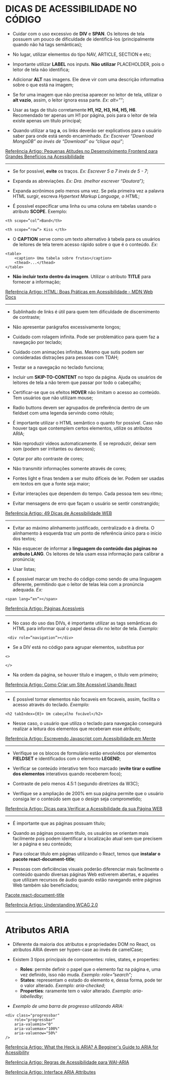 # DICAS DE ACESSIBILIDADE NO CÓDIGO

* Cuidar com o uso excessivo de **DIV** e **SPAN**. Os leitores de tela possuem um pouco de dificuldade de identificá-los (principalmente quando não há tags semânticas);

* No lugar, utilizar elementos do tipo NAV, ARTICLE, SECTION e etc;

* Importante utilizar **LABEL** nos inputs. **Não utilizar** PLACEHOLDER, pois o leitor de tela não identifica;

* Adicionar **ALT** nas imagens. Ele deve vir com uma descrição informativa sobre o que está na imagem;

* Se for uma imagem que não precisa aparecer no leitor de tela, utilizar o **alt vazio**, assim, o leitor ignora essa parte. *Ex: alt=””*;

* Usar as tags de título corretamente **H1, H2, H3, H4, H5, H6**. Recomendado ter apenas um H1 por página, pois para o leitor de tela existe apenas um título principal;

* Quando utilizar a tag **a**, os links deverão ser explicativos para o usuário saber para onde está sendo encaminhado. *Ex: Escrever “Download MongoDB” ao invés de “Download” ou “clique aqui”*;

[Referência Artigo: Pequenas Atitudes no Desenvolvimento Frontend para Grandes Benefícios na Acessibilidade](https://medium.com/totvsdevelopers/pequenas-atitudes-no-desenvolvimento-front-end-para-grandes-benef%C3%ADcios-na-acessibilidade-88f1f5b1086e)

---

* Se for possível, **evite** os traços. *Ex: Escrever 5 a 7 invés de 5 - 7*;

* Expanda as abreviações. *Ex: Dra. (melhor escrever “Doutora”)*;

* Expanda acrônimos pelo menos uma vez. Se pela primeira vez a palavra HTML surgir, escreva *Hypertext Markup Language, o HTML*;

* É possível especificar uma linha ou uma coluna em tabelas usando o atributo **SCOPE**. Exemplo: 
```
<th scope=”col”>Band</th>
```
```
<th scope=”row”> Kiss </th>
```

* O **CAPTION** serve como um texto alternativo à tabela para os usuários de leitores de tela terem acesso rápido sobre o que é o conteúdo. *Ex:*

```
<table>
	<caption> Uma tabela sobre frutas</caption>
	<thead>...</thead>
</table>
```

* **Não incluir texto dentro da imagem**. Utilizar o atributo **TITLE** para fornecer a informação;

[Referência Artigo: HTML: Boas Práticas em Acessibilidade - MDN Web Docs](https://developer.mozilla.org/pt-BR/docs/Learn/Accessibility/HTML)

---

* Sublinhado de links é útil para quem tem dificuldade de discernimento de contraste;

* Não apresentar parágrafos excessivamente longos;

* Cuidado com rolagem infinita. Pode ser problemático para quem faz a navegação por teclado;

* Cuidado com animações infinitas. Mesmo que sutis podem ser consideradas distrações para pessoas com TDAH;

* Testar se a navegação no teclado funciona;

* Incluir um **SKIP-TO-CONTENT** no topo da página. Ajuda os usuários de leitores de tela a não terem que passar por todo o cabeçalho;

* Certificar-se que os efeitos **HOVER** não limitam o acesso ao conteúdo. Tem usuários que não utilizam mouse;

* Radio buttons devem ser agrupados de preferência dentro de um fieldset com uma legenda servindo como rótulo;

* É importante utilizar o HTML semântico o quanto for possível. Caso não houver tags que contemplem certos elementos, utilize os atributos ARIA;

* Não reproduzir vídeos automaticamente. E se reproduzir, deixar sem som (podem ser irritantes ou danosos);

* Optar por alto contraste de cores;

* Não transmitir informações somente através de cores;

* Fontes light e finas tendem a ser muito difíceis de ler. Podem ser usadas em textos em que a fonte seja maior;

* Evitar interações que dependem do tempo. Cada pessoa tem seu ritmo;

* Evitar mensagens de erro que façam o usuário se sentir constrangido;

[Referência Artigo: 49 Dicas de Acessibilidade WEB](https://www.pedrodias.net/ux/dicas-de-acessibilidade-web)

---

* Evitar ao máximo alinhamento justificado, centralizado e à direita. O alinhamento à esquerda traz um ponto de referência único para o início dos textos;

* Não esquecer de informar a **linguagem do conteúdo das páginas no atributo LANG**. Os leitores de tela usam essa informação para calibrar a pronúncia;

* Usar listas;

* É possível marcar um trecho do código como sendo de uma linguagem diferente, permitindo que o leitor de telas leia com a pronúncia adequada. *Ex:* 

```
<span lang=”en”></span>
```

[Referência Artigo: Páginas Acessíveis](http://talitapagani.com/paginas-acessiveis/exemplos/navegacao/)

---

* No caso do uso das DIVs, é importante utilizar as tags semânticas do HTML para informar qual o papel dessa div no leitor de tela. *Exemplo:*

```
 <div role=”navigation”></div>

 ```

* Se a DIV está no código para agrupar elementos, substitua por 

```
<>

</>

```

* Na ordem da página, se houver título e imagem, o título vem primeiro;

[Referência Artigo: Como Criar um Site Acessível Usando React](https://www.youtube.com/watch?v=nHnocutlphc&ab_channel=Labenu)

---

* É possível tornar elementos não focaveis em focaveis, assim, facilita o acesso através do teclado. *Exemplo:*

```
<h2 tabIndex={0}> Um cabeçalho focável</h2>

```

* Nesse caso, o usuário que utiliza o teclado para navegação conseguirá realizar a leitura dos elementos que receberam esse atributo;

[Referência Artigo: Escrevendo Javascript com Acessibilidade em Mente](https://maujor.com/tutorial/escrevendo-javascript-com-acessibilidade-em-mente.php)

---

* Verifique se os blocos de formulário estão envolvidos por elementos **FIELDSET** e identificados com o elemento **LEGEND**;

* Verificar se conteúdo interativo tem foco marcado (**evite tirar o outline dos elementos** interativos quando receberem foco);

* Contraste de pelo menos 4.5:1 (segundo diretrizes da W3C);

* Verifique se a ampliação de 200% em sua página permite que o usuário consiga ler o conteúdo sem que o design seja comprometido;

[Referência Artigo: Dicas para Verificar a Acessibilidade da sua Página WEB](https://mwpt.com.br/dicas-para-verificar-acessibilidade-da-sua-pagina-web/)

---

* É importante que as páginas possuam título;

* Quando as páginas possuem título, os usuários se orientam mais facilmente pois podem identificar a localização atual sem que precisem ler a página e seu conteúdo;

* Para colocar título em páginas utilizando o React, temos que **instalar o pacote react-document-title**;

* Pessoas com deficiências visuais poderão diferenciar mais facilmente o conteúdo quando diversas páginas Web estiverem abertas, e aqueles que utilizam recursos de áudio quando estão navegando entre páginas Web também são beneficiados;

[Pacote react-document-title](https://www.npmjs.com/package/react-document-title)  

[Referência Artigo: Understanding WCAG 2.0](https://www.w3.org/TR/UNDERSTANDING-WCAG20/navigation-mechanisms-title.html)

---

# Atributos ARIA

* Diferente da maioria dos atributos e propriedades DOM no React, os atributos ARIA devem ser hypen-case ao invés de camelCase; 

* Existem 3 tipos principais de componentes: roles, states, e properties:
    - **Roles**: permite definir o papel que o elemento faz na página  e, uma vez definido, isso não muda. *Exemplo: role=”search”*;
    - **States**: representam o estado do elemento e, dessa forma, pode ter o valor alterado. *Exemplo: aria-checked*;
    - **Properties**: raramente tem o valor alterado. *Exemplo: aria-labelledby*;

* *Exemplo de uma barra de progresso utilizando ARIA:*

```
<div class="progressbar" 
	role="progressbar" 
	aria-valuemin="0" 
	aria-valuemax="100%" 
	aria-valuenow="50%" 
/>
```
[Referência Artigo: What the Heck is ARIA? A Begginer's Guide to ARIA for Acessibility](https://www.lullabot.com/articles/what-heck-aria-beginners-guide-aria-accessibility)  

[Referência Artigo: Regras de Acessibilidade para WAI-ARIA](https://ux.sapo.pt/acessibilidade/web-acessibilidade/aria/)  

[Referência Artigo: Interface ARIA Attributes](https://use-form.netlify.app/interfaces/_node_modules__types_react_index_d_.react.ariaattributes.html)











  
